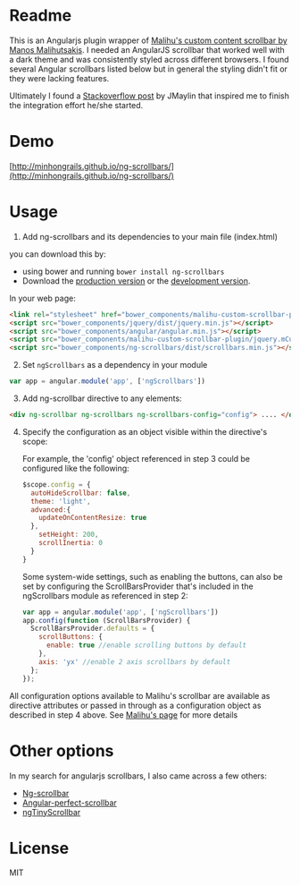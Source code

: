 # Readme

This is an Angularjs plugin wrapper of
[Malihu's custom content scrollbar by Manos Malihutsakis](http://manos.malihu.gr/jquery-custom-content-scroller/).
I needed an AngularJS scrollbar that worked well with a dark theme and was consistently styled across different browsers.
I found several Angular scrollbars listed below but in general the styling didn't fit or they were lacking
features.

Ultimately I found a [Stackoverflow post](http://stackoverflow.com/questions/21306853/using-a-directive-to-make-an-element-scrollable-in-angularjs) by JMaylin that inspired me to finish
the integration effort he/she started.

# Demo

[http://minhongrails.github.io/ng-scrollbars/](http://minhongrails.github.io/ng-scrollbars/)

# Usage

1. Add ng-scrollbars and its dependencies to your main file (index.html)

  you can download this by:
  * using bower and running `bower install ng-scrollbars`
  * Download the [production version][min] or the [development version][max].

  [min]: https://github.com/minhongrails/ng-scrollbars/blob/master/dist/scrollbars.min.js
  [max]: https://github.com/minhongrails/ng-scrollbars/blob/master/src/scrollbars.js

  In your web page:

  ```html
  <link rel="stylesheet" href="bower_components/malihu-custom-scrollbar-plugin/jquery.mCustomScrollbar.min.css" type="text/css"/>
  <script src="bower_components/jquery/dist/jquery.min.js"></script>
  <script src="bower_components/angular/angular.min.js"></script>
  <script src="bower_components/malihu-custom-scrollbar-plugin/jquery.mCustomScrollbar.concat.min.js"></script>
  <script src="bower_components/ng-scrollbars/dist/scrollbars.min.js"></script>
  ```

2. Set `ngScrollbars` as a dependency in your module
  ```javascript
  var app = angular.module('app', ['ngScrollbars'])
  ```

3. Add ng-scrollbar directive to any elements:
  ```html
  <div ng-scrollbar ng-scrollbars ng-scrollbars-config="config"> .... </div>
  ```

4. Specify the configuration as an object visible within the directive's scope:

	For example, the 'config' object referenced in step 3 could be configured like the following:

	  ```javascript
	  $scope.config = {
	    autoHideScrollbar: false,
	    theme: 'light',
	    advanced:{
	      updateOnContentResize: true
	    },
	      setHeight: 200,
	      scrollInertia: 0
	    }
	  }
	  ```

	Some system-wide settings, such as enabling the buttons, can also be set by configuring the
	ScrollBarsProvider that's included in the ngScrollbars module as referenced in step 2:

	  ```javascript
	  var app = angular.module('app', ['ngScrollbars'])
	  app.config(function (ScrollBarsProvider) {
	    ScrollBarsProvider.defaults = {
	      scrollButtons: {
	        enable: true //enable scrolling buttons by default
	      },
	      axis: 'yx' //enable 2 axis scrollbars by default
	    };
	  });
	  ```

All configuration options available to Malihu's scrollbar are available as directive
attributes or passed in through as a configuration object as described in step 4 above. See
[Malihu's page](http://manos.malihu.gr/jquery-custom-content-scroller/) for more details

# Other options

In my search for angularjs scrollbars, I also came across a few others:

* [Ng-scrollbar](https://github.com/asafdav/ng-scrollbar)
* [Angular-perfect-scrollbar](https://github.com/itsdrewmiller/angular-perfect-scrollbar)
* [ngTinyScrollbar](https://github.com/yads/ngTinyScrollbar)

# License

MIT 